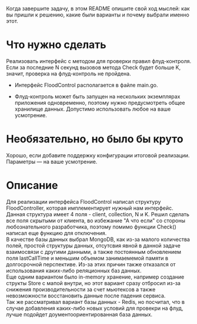 Когда завершите задачу, в этом README опишите свой ход мыслей: как вы пришли к решению, какие были варианты и почему выбрали именно этот. 

# Что нужно сделать

Реализовать интерфейс с методом для проверки правил флуд-контроля. Если за последние N секунд вызовов метода Check будет больше K, значит, проверка на флуд-контроль не пройдена.

- Интерфейс FloodControl располагается в файле main.go.

- Флуд-контроль может быть запущен на нескольких экземплярах приложения одновременно, поэтому нужно предусмотреть общее хранилище данных. Допустимо использовать любое на ваше усмотрение. 

# Необязательно, но было бы круто

Хорошо, если добавите поддержку конфигурации итоговой реализации. Параметры — на ваше усмотрение.

# Описание

Для реализации интерфейса FloodControl написал структуру FloodController, которая имплементирует нужный нам интерфейс. <br>
Данная структура имеет 4 поля - client, collection, N и K. Решил сделать все поля скрытыми от клиента, во избежание "А что если" со стороны любознательного разработчика, поэтому помимо функции Check() написал еще функцию для отключения. <br>
В качестве базы данных выбрал MongoDB, как из-за малого количества полей, простой структуры данных, отсутсвия явной в данной задаче взаимосвязи с другими данными, а также постоянным обновлением поля lastCallTime и меньшим объемом занимаемемой памяти в долгосрочной перспективе. Из-за этих причин также отказался от использования каких-либо реляционных баз данных.<br>
Еще одним вариантом было in-memory хранение, например создание структы Store с мапой внутри, но этот вариант сразу отбросил из-за снижения производительности за счет мьютексов а также невозможности восстановить данные после падения сервиса.<br>
Так же рассматривал вариант базы данных - Redis, но посчитал, что в случае добавления каких-либо новых условий для провекри на флуд, лучше подойдет доументоориентированная база данных.<br>
